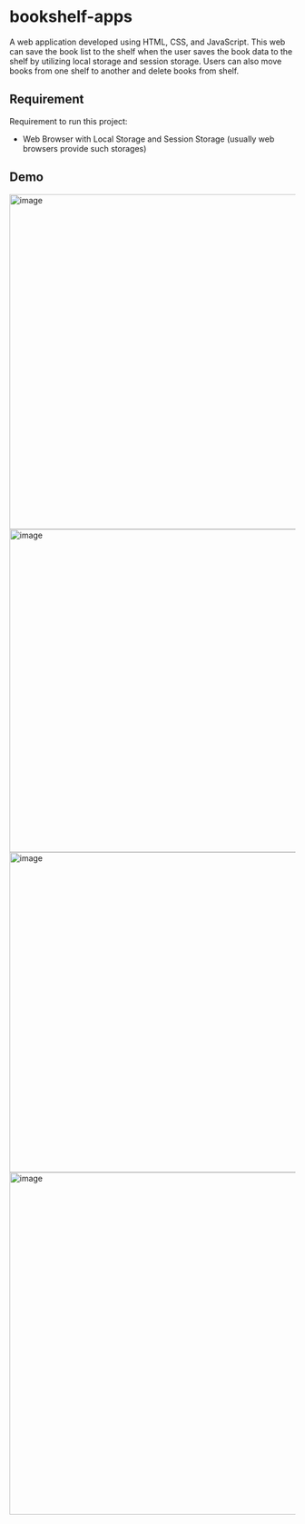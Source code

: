 # bookshelf-apps

A web application developed using HTML, CSS, and JavaScript. This web can save the book list to the shelf when the user saves the book data to the shelf by utilizing local storage and session storage. Users can also move books from one shelf to another and delete books from shelf.

## Requirement
Requirement to run this project:
- Web Browser with Local Storage and Session Storage (usually web browsers provide such storages)

## Demo
<img width="590" alt="image" src="https://github.com/zask45/bookshelf-apps/assets/117462539/0e091751-d3b9-4054-8ce7-032a5fd90602">
<img width="569" alt="image" src="https://github.com/zask45/bookshelf-apps/assets/117462539/471f3359-cdb5-4705-b188-5382171fa5fa">
<img width="564" alt="image" src="https://github.com/zask45/bookshelf-apps/assets/117462539/fd633552-50f8-4bce-83ef-c1d54bce25cb">
<img width="603" alt="image" src="https://github.com/zask45/bookshelf-apps/assets/117462539/3dfa4427-5a77-4b84-9cda-4e68a16582a3">



